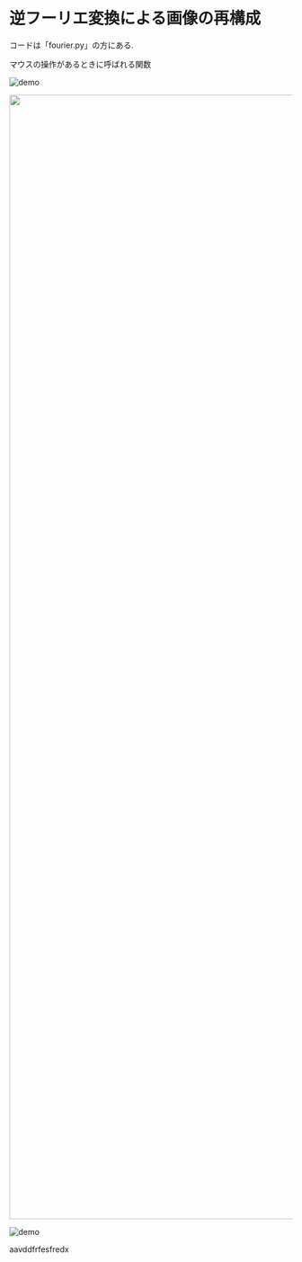 # 逆フーリエ変換による画像の再構成

コードは「fourier.py」の方にある.

マウスの操作があるときに呼ばれる関数

![demo](https://raw.github.com/wiki/oki-tomohiro/naga-tomohiro/images/fourier4_image4.gif)

<img src="https://raw.github.com/wiki/oki-tomohiro/naga-tomohiro/images/fourier_image4.gif?raw=true" width="2000px">


![demo](https://raw.github.com/wiki/oki-tomohiro/naga-tomohiro/images/heartrate.gif)

aavddfrfesfredx